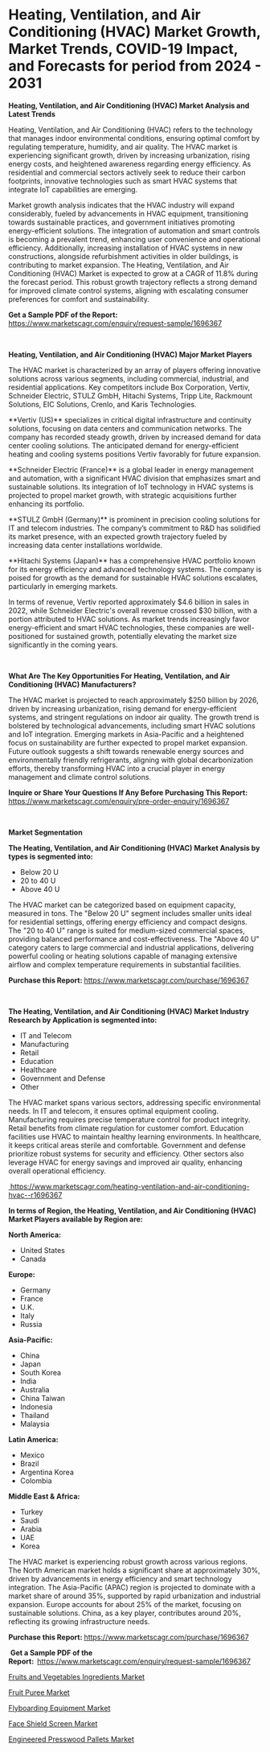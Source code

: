 <p><h1>Heating, Ventilation, and Air Conditioning (HVAC) Market Growth, Market Trends, COVID-19 Impact, and Forecasts for period from 2024 - 2031</h1></p><p><strong>Heating, Ventilation, and Air Conditioning (HVAC) Market Analysis and Latest Trends</strong></p>
<p><p>Heating, Ventilation, and Air Conditioning (HVAC) refers to the technology that manages indoor environmental conditions, ensuring optimal comfort by regulating temperature, humidity, and air quality. The HVAC market is experiencing significant growth, driven by increasing urbanization, rising energy costs, and heightened awareness regarding energy efficiency. As residential and commercial sectors actively seek to reduce their carbon footprints, innovative technologies such as smart HVAC systems that integrate IoT capabilities are emerging.</p><p>Market growth analysis indicates that the HVAC industry will expand considerably, fueled by advancements in HVAC equipment, transitioning towards sustainable practices, and government initiatives promoting energy-efficient solutions. The integration of automation and smart controls is becoming a prevalent trend, enhancing user convenience and operational efficiency. Additionally, increasing installation of HVAC systems in new constructions, alongside refurbishment activities in older buildings, is contributing to market expansion. The Heating, Ventilation, and Air Conditioning (HVAC) Market is expected to grow at a CAGR of 11.8% during the forecast period. This robust growth trajectory reflects a strong demand for improved climate control systems, aligning with escalating consumer preferences for comfort and sustainability.</p></p>
<p><strong>Get a Sample PDF of the Report:&nbsp;</strong> <a href="https://www.marketscagr.com/enquiry/request-sample/1696367?utm_campaign=1126&utm_medium=2&utm_source=Github&utm_content=ia&utm_term=30102024&utm_id=heating-ventilation-and-air-conditioning-hvac">https://www.marketscagr.com/enquiry/request-sample/1696367</a></p>
<p>&nbsp;</p>
<p><strong>Heating, Ventilation, and Air Conditioning (HVAC) Major Market Players</strong></p>
<p><p>The HVAC market is characterized by an array of players offering innovative solutions across various segments, including commercial, industrial, and residential applications. Key competitors include Box Corporation, Vertiv, Schneider Electric, STULZ GmbH, Hitachi Systems, Tripp Lite, Rackmount Solutions, EIC Solutions, Crenlo, and Karis Technologies.</p><p>**Vertiv (US)** specializes in critical digital infrastructure and continuity solutions, focusing on data centers and communication networks. The company has recorded steady growth, driven by increased demand for data center cooling solutions. The anticipated demand for energy-efficient heating and cooling systems positions Vertiv favorably for future expansion.</p><p>**Schneider Electric (France)** is a global leader in energy management and automation, with a significant HVAC division that emphasizes smart and sustainable solutions. Its integration of IoT technology in HVAC systems is projected to propel market growth, with strategic acquisitions further enhancing its portfolio.</p><p>**STULZ GmbH (Germany)** is prominent in precision cooling solutions for IT and telecom industries. The company’s commitment to R&D has solidified its market presence, with an expected growth trajectory fueled by increasing data center installations worldwide.</p><p>**Hitachi Systems (Japan)** has a comprehensive HVAC portfolio known for its energy efficiency and advanced technology systems. The company is poised for growth as the demand for sustainable HVAC solutions escalates, particularly in emerging markets.</p><p>In terms of revenue, Vertiv reported approximately $4.6 billion in sales in 2022, while Schneider Electric's overall revenue crossed $30 billion, with a portion attributed to HVAC solutions. As market trends increasingly favor energy-efficient and smart HVAC technologies, these companies are well-positioned for sustained growth, potentially elevating the market size significantly in the coming years.</p></p>
<p>&nbsp;</p>
<p><strong>What Are The Key Opportunities For Heating, Ventilation, and Air Conditioning (HVAC) Manufacturers?</strong></p>
<p><p>The HVAC market is projected to reach approximately $250 billion by 2026, driven by increasing urbanization, rising demand for energy-efficient systems, and stringent regulations on indoor air quality. The growth trend is bolstered by technological advancements, including smart HVAC solutions and IoT integration. Emerging markets in Asia-Pacific and a heightened focus on sustainability are further expected to propel market expansion. Future outlook suggests a shift towards renewable energy sources and environmentally friendly refrigerants, aligning with global decarbonization efforts, thereby transforming HVAC into a crucial player in energy management and climate control solutions.</p></p>
<p><strong>Inquire or Share Your Questions If Any Before Purchasing This Report:</strong> <a href="https://www.marketscagr.com/enquiry/pre-order-enquiry/1696367?utm_campaign=1126&utm_medium=2&utm_source=Github&utm_content=ia&utm_term=30102024&utm_id=heating-ventilation-and-air-conditioning-hvac">https://www.marketscagr.com/enquiry/pre-order-enquiry/1696367</a></p>
<p>&nbsp;</p>
<p><strong>Market Segmentation</strong></p>
<p><strong>The Heating, Ventilation, and Air Conditioning (HVAC) Market Analysis by types is segmented into:</strong></p>
<p><ul><li>Below 20 U</li><li>20 to 40 U</li><li>Above 40 U</li></ul></p>
<p><p>The HVAC market can be categorized based on equipment capacity, measured in tons. The "Below 20 U" segment includes smaller units ideal for residential settings, offering energy efficiency and compact designs. The "20 to 40 U" range is suited for medium-sized commercial spaces, providing balanced performance and cost-effectiveness. The "Above 40 U" category caters to large commercial and industrial applications, delivering powerful cooling or heating solutions capable of managing extensive airflow and complex temperature requirements in substantial facilities.</p></p>
<p><strong>Purchase this Report:&nbsp;</strong><a href="https://www.marketscagr.com/purchase/1696367?utm_campaign=1126&utm_medium=2&utm_source=Github&utm_content=ia&utm_term=30102024&utm_id=heating-ventilation-and-air-conditioning-hvac">https://www.marketscagr.com/purchase/1696367</a></p>
<p>&nbsp;</p>
<p><strong>The Heating, Ventilation, and Air Conditioning (HVAC) Market Industry Research by Application is segmented into:</strong></p>
<p><ul><li>IT and Telecom</li><li>Manufacturing</li><li>Retail</li><li>Education</li><li>Healthcare</li><li>Government and Defense</li><li>Other</li></ul></p>
<p><p>The HVAC market spans various sectors, addressing specific environmental needs. In IT and telecom, it ensures optimal equipment cooling. Manufacturing requires precise temperature control for product integrity. Retail benefits from climate regulation for customer comfort. Education facilities use HVAC to maintain healthy learning environments. In healthcare, it keeps critical areas sterile and comfortable. Government and defense prioritize robust systems for security and efficiency. Other sectors also leverage HVAC for energy savings and improved air quality, enhancing overall operational efficiency.</p></p>
<p><a href="https://www.marketscagr.com/heating-ventilation-and-air-conditioning-hvac--r1696367?utm_campaign=1126&utm_medium=2&utm_source=Github&utm_content=ia&utm_term=30102024&utm_id=heating-ventilation-and-air-conditioning-hvac">&nbsp;https://www.marketscagr.com/heating-ventilation-and-air-conditioning-hvac--r1696367</a></p>
<p><strong>In terms of Region, the Heating, Ventilation, and Air Conditioning (HVAC) Market Players available by Region are:</strong></p>
<p>
    <p> <strong> North America: </strong>
        <ul>
            <li>United States</li>
            <li>Canada</li>
        </ul>
        </p> 
    <p> <strong> Europe: </strong>
        <ul>
            <li>Germany</li>
            <li>France</li>
            <li>U.K.</li>
            <li>Italy</li>
            <li>Russia</li>
        </ul>
        </p> 
    <p> <strong> Asia-Pacific: </strong>
        <ul>
            <li>China</li>
            <li>Japan</li>
            <li>South Korea</li>
            <li>India</li>
            <li>Australia</li>
            <li>China Taiwan</li>
            <li>Indonesia</li>
            <li>Thailand</li>
            <li>Malaysia</li>
        </ul>
        </p> 
    <p> <strong> Latin America: </strong>
        <ul>
            <li>Mexico</li>
            <li>Brazil</li>
            <li>Argentina Korea</li>
            <li>Colombia</li>
        </ul>
        </p> 
    <p> <strong> Middle East & Africa: </strong>
        <ul>
            <li>Turkey</li>
            <li>Saudi</li>
            <li>Arabia</li>
            <li>UAE</li>
            <li>Korea</li>
        </ul>
    </p>
    </p>
<p><p>The HVAC market is experiencing robust growth across various regions. The North American market holds a significant share at approximately 30%, driven by advancements in energy efficiency and smart technology integration. The Asia-Pacific (APAC) region is projected to dominate with a market share of around 35%, supported by rapid urbanization and industrial expansion. Europe accounts for about 25% of the market, focusing on sustainable solutions. China, as a key player, contributes around 20%, reflecting its growing infrastructure needs.</p></p>
<p><strong>Purchase this Report: </strong><a href="https://www.marketscagr.com/purchase/1696367?utm_campaign=1126&utm_medium=2&utm_source=Github&utm_content=ia&utm_term=30102024&utm_id=heating-ventilation-and-air-conditioning-hvac">https://www.marketscagr.com/purchase/1696367</a></p>
<p>&nbsp;<strong>Get a Sample PDF of the Report:&nbsp;&nbsp;</strong><a href="https://www.marketscagr.com/enquiry/request-sample/1696367?utm_campaign=1126&utm_medium=2&utm_source=Github&utm_content=ia&utm_term=30102024&utm_id=heating-ventilation-and-air-conditioning-hvac">https://www.marketscagr.com/enquiry/request-sample/1696367</a></p>
<p><strong></strong></p>
<p><p><a href="https://www.linkedin.com/pulse/fruits-vegetables-ingredients-market-size-share-trends-bl4oe?utm_campaign=1126&utm_medium=2&utm_source=Github&utm_content=ia&utm_term=30102024&utm_id=heating-ventilation-and-air-conditioning-hvac">Fruits and Vegetables Ingredients Market</a></p><p><a href="https://www.linkedin.com/pulse/fruit-puree-market-size-growth-trends-statistics-forecasts-gqcse?utm_campaign=1126&utm_medium=2&utm_source=Github&utm_content=ia&utm_term=30102024&utm_id=heating-ventilation-and-air-conditioning-hvac">Fruit Puree Market</a></p><p><a href="https://www.linkedin.com/pulse/investment-opportunities-flyboarding-equipment-sector-risk-nbm5f?utm_campaign=1126&utm_medium=2&utm_source=Github&utm_content=ia&utm_term=30102024&utm_id=heating-ventilation-and-air-conditioning-hvac">Flyboarding Equipment Market</a></p><p><a href="https://www.linkedin.com/pulse/insights-face-shield-screen-market-players-size-geographical-jdipf?utm_campaign=1126&utm_medium=2&utm_source=Github&utm_content=ia&utm_term=30102024&utm_id=heating-ventilation-and-air-conditioning-hvac">Face Shield Screen Market</a></p><p><a href="https://github.com/gdfhhhj/Market-Research-Report-List-6/blob/main/engineered-presswood-pallets-market.md?utm_campaign=1126&utm_medium=2&utm_source=Github&utm_content=ia&utm_term=30102024&utm_id=heating-ventilation-and-air-conditioning-hvac">Engineered Presswood Pallets Market</a></p></p>